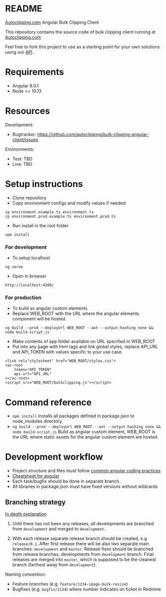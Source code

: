 # README #

[Autoclipping.com](https://autoclipping.com) Angular Bulk Clipping Client

This repository contains the source code of bulk clipping client
running at [Autoclipping.com](https://autoclipping.com)

Feel free to fork this project to use as a starting point for your own solutions using our [API](https://autoclipping.com/bulkapi) .

Requirements
=============
* Angular 9.0.1
* Node >= 10.13

Resources
=========
Development:

* Bugtracker: https://github.com/autoclipping/bulk-clipping-angular-client/issues

Environments:

* Test: TBD
* Live: TBD

Setup instructions
==================
* Clone repository
* Copy environment configs and modify values if needed
```
cp environment.example.ts environment.ts
cp environment.prod.example.ts environment.prod.ts
```
* Run install in the root folder
```
npm install
```
### For development ###

* To setup localhost
```
ng serve
```
* Open in browser
```
http://localhost:4200/
```
### For production ###

* To build as angular custom elements 
* Replace WEB_ROOT with the URL where the angular elements component will be hosted.
```
ng build --prod --deployUrl WEB_ROOT --aot --output-hashing none && node build-script.js
```
* Make contents of app folder available on URL specified in WEB_ROOT
* Put into any page with html tags and link global styles, replace API_URL and API_TOKEN with values specific to your use case.
```
<link rel="stylesheet" href="WEB_ROOT/styles.css">
<ac-root
    token="API_TOKEN"
    api-url="API_URL"
></ac-root>
<script src="WEB_ROOT/bulkclipping.js"></script>
```
Command reference
=================
* ``` npm install ``` Installs all packages defined in package.json to node_modules directory
* ``` ng build --prod --deployUrl WEB_ROOT --aot --output-hashing none && node build-script.js ``` 
Build as angular custom element, WEB_ROOT is the URL where static assets for the angular custom element are hosted.

Development workflow
====================
* Project structure and files must follow [common angular coding practices](https://angular.io/guide/styleguide) 
* [Cheatsheet for angular](https://angular.io/guide/cheatsheet)
* Each task/bugfix should be done in separate branch.
* All libraries in package.json must have fixed versions without wildcards

Branching strategy
------------------
[In depth explanation](http://nvie.com/posts/a-successful-git-branching-model/)

1. Until there has not been any releases, all developments are branched from `development` and merged to `development`.

2. With each release separate release branch should be created, e.g `release/0.1`. After first release there will 
be also two separate main branches: `development` and `master`. Release fixes should be branched from release branches,
developments from `development` branch. Final releases are merged into `master`, which is supposed to be the 
cleanest branch (farthest away from `development`).

Naming convention: 

* Feature branches (e.g. `feature/1234-image-bulk-resize`)
* Bugfixes (e.g. `bugfix/2134`) where number indicates on ticket in Redmine
